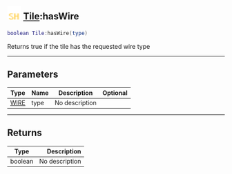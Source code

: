 ## <img src="../../.gitbook/assets/shared.png" width="32" height="32" /> [Tile](../tile/README.md):hasWire

```lua
boolean Tile:hasWire(type)
```

Returns true if the tile has the requested wire type<br>

-----------------
## Parameters

| Type   | Name | Description | Optional |
| ------ | ---- | ----------- | -------: |
| [WIRE](../wire/README.md) | type | No description |  |

-----------------
## Returns

| Type   | Description |
| ------ | ----------: |
| boolean | No description |
